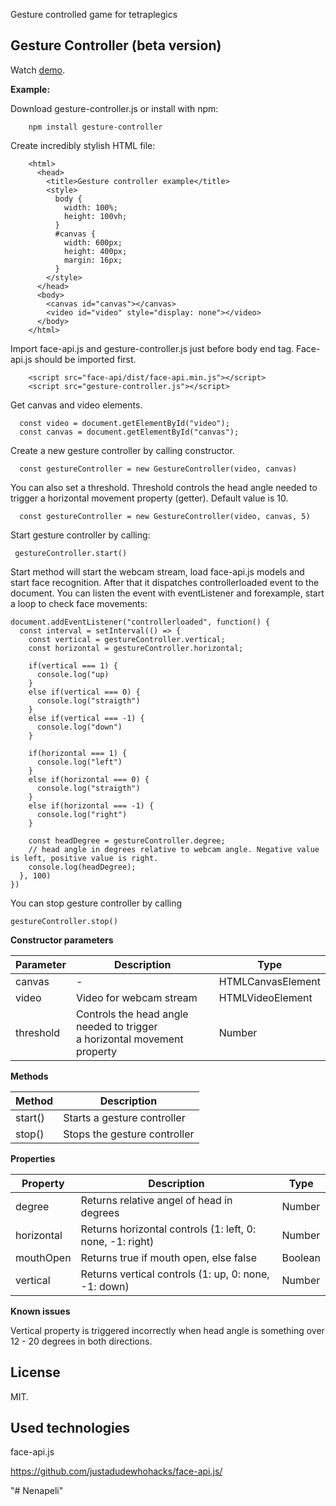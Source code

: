 Gesture controlled game for tetraplegics

## Gesture Controller (beta version)

Watch [demo](nenapeli-b7576.web.app).

<b>Example:</b>

Download gesture-controller.js or install with npm:

        npm install gesture-controller
        
Create incredibly stylish HTML file:
        
        <html>
          <head>
            <title>Gesture controller example</title>
            <style>
              body {
                width: 100%;
                height: 100vh;
              }
              #canvas {
                width: 600px;
                height: 400px;
                margin: 16px;
              }
            </style>
          </head>
          <body>
            <canvas id="canvas"></canvas>
            <video id="video" style="display: none"></video>
          </body>
        </html>

Import face-api.js and gesture-controller.js just before body end tag. Face-api.js should be imported first.

        <script src="face-api/dist/face-api.min.js"></script>
        <script src="gesture-controller.js"></script>

Get canvas and video elements.

      const video = document.getElementById("video");
      const canvas = document.getElementById("canvas");
   

Create a new gesture controller by calling constructor.
  
      const gestureController = new GestureController(video, canvas)
     
      
You can also set a threshold. Threshold controls the head angle needed to trigger a horizontal movement property (getter). Default value is 10.

      const gestureController = new GestureController(video, canvas, 5)
    
    
Start gesture controller by calling:

     gestureController.start()
 
 
Start method will start the webcam stream, load face-api.js models and start face recognition. After that it dispatches controllerloaded event to the document. You can listen the event with eventListener and forexample, start a loop to check face movements:

    document.addEventListener("controllerloaded", function() {
      const interval = setInterval(() => {
        const vertical = gestureController.vertical;
        const horizontal = gestureController.horizontal;
        
        if(vertical === 1) {
          console.log("up)
        }
        else if(vertical === 0) {
          console.log("straigth")
        }
        else if(vertical === -1) {
          console.log("down")
        }
        
        if(horizontal === 1) {
          console.log("left")
        }
        else if(horizontal === 0) {
          console.log("straigth")
        }
        else if(horizontal === -1) {
          console.log("right")
        }
        
        const headDegree = gestureController.degree;
        // head angle in degrees relative to webcam angle. Negative value is left, positive value is right.
        console.log(headDegree); 
      }, 100)
    })
    
You can stop gesture controller by calling

    
    gestureController.stop()

<b>Constructor parameters</b>

|Parameter|Description|Type|
|---------|-----------|----|
|canvas| - | HTMLCanvasElement|
|video|Video for webcam stream|HTMLVideoElement|
|threshold|Controls the head angle needed to trigger <br> a horizontal movement property|Number|

<b>Methods</b>

|Method|Description|
|------|-----------|
|start()|Starts a gesture controller|
|stop()|Stops the gesture controller|

<b>Properties</b>

|Property|Description|Type|
|--------|-----------|----|
|degree|Returns relative angel of head in degrees|Number|
|horizontal|Returns horizontal controls (1: left, 0: none, -1: right)|Number|
|mouthOpen|Returns true if mouth open, else false|Boolean|
|vertical|Returns vertical controls (1: up, 0: none, -1: down)|Number|

<b>Known issues</b>

Vertical property is triggered incorrectly when head angle is something over 12 - 20 degrees in both directions.

## License

MIT.

## Used technologies

 face-api.js

https://github.com/justadudewhohacks/face-api.js/

"# Nenapeli" 
